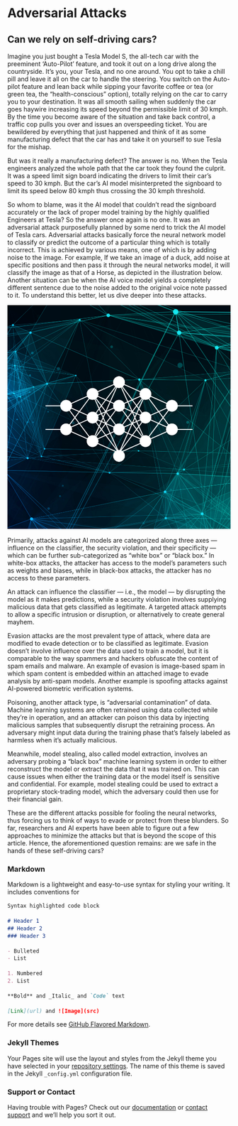 # Adversarial Attacks

## Can we rely on self-driving cars?

Imagine you just bought a Tesla Model S, the all-tech car with the preeminent ‘Auto-Pilot’ feature, and took it out on a long drive along the countryside. It’s you, your Tesla, and no one around. You opt to take a chill pill and leave it all on the car to handle the steering. You switch on the Auto-pilot feature and lean back while sipping your favorite coffee or tea (or green tea, the “health-conscious” option), totally relying on the car to carry you to your destination. It was all smooth sailing when suddenly the car goes haywire increasing its speed beyond the permissible limit of 30 kmph. By the time you become aware of the situation and take back control, a traffic cop pulls you over and issues an overspeeding ticket. You are bewildered by everything that just happened and think of it as some manufacturing defect that the car has and take it on yourself to sue Tesla for the mishap.

But was it really a manufacturing defect? The answer is no. When the Tesla engineers analyzed the whole path that the car took they found the culprit. It was a speed limit sign board indicating the drivers to limit their car’s speed to 30 kmph. But the car’s AI model misinterpreted the signboard to limit its speed below 80 kmph thus crossing the 30 kmph threshold. 

So whom to blame, was it the AI model that couldn’t read the signboard accurately or the lack of proper model training by the highly qualified Engineers at Tesla? So the answer once again is no one. It was an adversarial attack purposefully planned by some nerd to trick the AI model of Tesla cars. Adversarial attacks basically force the neural network model to classify or predict the outcome of a particular thing which is totally incorrect. This is achieved by various means, one of which is by adding noise to the image. For example, If we take an image of a duck, add noise at specific positions and then pass it through the neural networks model, it will classify the image as that of a Horse, as depicted in the illustration below. Another situation can be when the AI voice model yields a completely different sentence due to the noise added to the original voice note passed to it. To understand this better, let us dive deeper into these attacks.

![image](https://github.com/OSSome01/Adversarial_Examples/blob/master/images/blog-understanding-neural-networks-through-visualization-post.jpg)

Primarily, attacks against AI models are categorized along three axes — influence on the classifier, the security violation, and their specificity — which can be further sub-categorized as “white box” or “black box.” In white-box attacks, the attacker has access to the model’s parameters such as weights and biases, while in black-box attacks, the attacker has no access to these parameters.

An attack can influence the classifier — i.e., the model — by disrupting the model as it makes predictions, while a security violation involves supplying malicious data that gets classified as legitimate. A targeted attack attempts to allow a specific intrusion or disruption, or alternatively to create general mayhem.

Evasion attacks are the most prevalent type of attack, where data are modified to evade detection or to be classified as legitimate. Evasion doesn’t involve influence over the data used to train a model, but it is comparable to the way spammers and hackers obfuscate the content of spam emails and malware. An example of evasion is image-based spam in which spam content is embedded within an attached image to evade analysis by anti-spam models. Another example is spoofing attacks against AI-powered biometric verification systems.

Poisoning, another attack type, is “adversarial contamination” of data. Machine learning systems are often retrained using data collected while they’re in operation, and an attacker can poison this data by injecting malicious samples that subsequently disrupt the retraining process. An adversary might input data during the training phase that’s falsely labeled as harmless when it’s actually malicious.

Meanwhile, model stealing, also called model extraction, involves an adversary probing a “black box” machine learning system in order to either reconstruct the model or extract the data that it was trained on. This can cause issues when either the training data or the model itself is sensitive and confidential. For example, model stealing could be used to extract a proprietary stock-trading model, which the adversary could then use for their financial gain.

These are the different attacks possible for fooling the neural networks, thus forcing us to think of ways to evade or protect from these blunders. So far, researchers and AI experts have been able to figure out a few approaches to minimize the attacks but that is beyond the scope of this article. Hence, the aforementioned question remains: are we safe in the hands of these self-driving cars? 

### Markdown

Markdown is a lightweight and easy-to-use syntax for styling your writing. It includes conventions for

```markdown
Syntax highlighted code block

# Header 1
## Header 2
### Header 3

- Bulleted
- List

1. Numbered
2. List

**Bold** and _Italic_ and `Code` text

[Link](url) and ![Image](src)
```

For more details see [GitHub Flavored Markdown](https://guides.github.com/features/mastering-markdown/).

### Jekyll Themes

Your Pages site will use the layout and styles from the Jekyll theme you have selected in your [repository settings](https://github.com/OSSome01/Adversarial_Examples/settings/pages). The name of this theme is saved in the Jekyll `_config.yml` configuration file.

### Support or Contact

Having trouble with Pages? Check out our [documentation](https://docs.github.com/categories/github-pages-basics/) or [contact support](https://support.github.com/contact) and we’ll help you sort it out.
